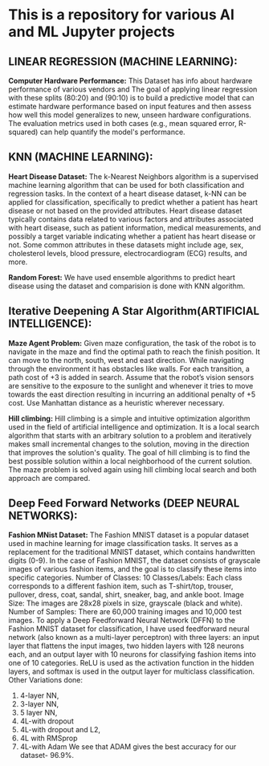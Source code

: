 # This is a repository for various AI and ML Jupyter projects

## LINEAR REGRESSION (MACHINE LEARNING):
**Computer Hardware Performance:** This Dataset has info about hardware performance of various vendors and The goal of applying linear regression with these splits (80:20) and (90:10)  is to build a predictive model that can estimate hardware performance based on input features and then assess how well this model generalizes to new, unseen hardware configurations. The evaluation metrics used in both cases (e.g., mean squared error, R-squared) can help quantify the model's performance.

## KNN (MACHINE LEARNING):
**Heart Disease Dataset:** The k-Nearest Neighbors algorithm is a supervised machine learning algorithm that can be used for both classification and regression tasks. In the context of a heart disease dataset, k-NN can be applied for classification, specifically to predict whether a patient has heart disease or not based on the provided attributes.
Heart disease dataset typically contains data related to various factors and attributes associated with heart disease, such as patient information, medical measurements, and possibly a target variable indicating whether a patient has heart disease or not. Some common attributes in these datasets might include age, sex, cholesterol levels, blood pressure, electrocardiogram (ECG) results, and more.

**Random Forest:** We have used ensemble algorithms to predict heart disease using the dataset and comparision is done with KNN algorithm.

## Iterative Deepening A Star Algorithm(ARTIFICIAL INTELLIGENCE):
**Maze Agent Problem:** Given maze configuration, the task of the robot is to navigate in the maze and find the optimal path to reach the finish position. It can move to the north, south, west and east
direction. While navigating through the environment it has obstacles like walls. For each transition, a path cost of +3 is added in search. Assume that the robot’s vision sensors are sensitive to the exposure to the sunlight and whenever it tries to move towards the east direction resulting in incurring an additional penalty of +5 cost. Use Manhattan distance as a heuristic wherever necessary.

**Hill climbing:** Hill climbing is a simple and intuitive optimization algorithm used in the field of artificial intelligence and optimization. It is a local search algorithm that starts with an arbitrary solution to a problem and iteratively makes small incremental changes to the solution, moving in the direction that improves the solution's quality. The goal of hill climbing is to find the best possible solution within a local neighborhood of the current solution. The maze problem is solved again using hill climbing local search and both approach are compared.

## Deep Feed Forward Networks (DEEP NEURAL NETWORKS):
**Fashion MNist Dataset:** The Fashion MNIST dataset is a popular dataset used in machine learning for image classification tasks. It serves as a replacement for the traditional MNIST dataset, which contains handwritten digits (0-9). In the case of Fashion MNIST, the dataset consists of grayscale images of various fashion items, and the goal is to classify these items into specific categories.
Number of Classes: 10
Classes/Labels: Each class corresponds to a different fashion item, such as T-shirt/top, trouser, pullover, dress, coat, sandal, shirt, sneaker, bag, and ankle boot.
Image Size: The images are 28x28 pixels in size, grayscale (black and white).
Number of Samples: There are 60,000 training images and 10,000 test images.
To apply a Deep Feedforward Neural Network (DFFN) to the Fashion MNIST dataset for classification, I have used feedforward neural network (also known as a multi-layer perceptron) with three layers: an input layer that flattens the input images, two hidden layers with 128 neurons each, and an output layer with 10 neurons for classifying fashion items into one of 10 categories. ReLU is used as the activation function in the hidden layers, and softmax is used in the output layer for multiclass classification.
Other Variations done:
1. 4-layer NN,
2. 3-layer NN,
3. 5 layer NN,
4. 4L-with dropout
5. 4L-with dropout and L2,
6. 4L with RMSprop
7. 4L-with Adam
We see that ADAM gives the best accuracy for our dataset- 96.9%.



